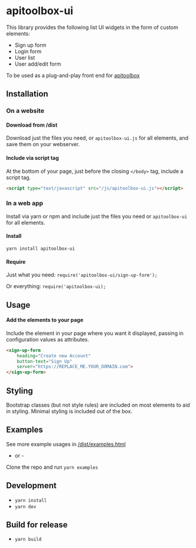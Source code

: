 # apitoolbox-ui

This library provides the following list UI widgets in the form of custom elements:
* Sign up form
* Login form
* User list
* User add/edit form

To be used as a plug-and-play front end for [apitoolbox](https://github.com/zuarbase/apitoolbox)

## Installation
### On a website
#### Download from /dist
Download just the files you need, or `apitoolbox-ui.js` for all elements, and save them on your webserver.
#### Include via script tag
At the bottom of your page, just before the closing `</body>` tag, include a script tag.
```html
<script type="text/javascript" src="/js/apitoolbox-ui.js"></script>
```
### In a web app
Install via yarn or npm and include just the files you need or `apitoolbox-ui` for all elements.
#### Install
`yarn install apitoolbox-ui`
#### Require
Just what you need:
`require('apitoolbox-ui/sign-up-form');`

Or everything:
`require('apitoolbox-ui);`

## Usage
#### Add the elements to your page
Include the element in your page where you want it displayed, passing in configuration values as attributes.
```html
<sign-up-form
    heading="Create new Account"
    button-text="Sign Up"
    server="https://REPLACE_ME.YOUR_DOMAIN.com">
</sign-up-form>
```

## Styling
Bootstrap classes (but not style rules) are included on most elements to aid in styling. Minimal styling is included out of the box.

## Examples
See more example usages in [/dist/examples.html](dist/examples.html)

- or -

Clone the repo and run `yarn examples`

## Development
* `yarn install`
* `yarn dev`

## Build for release
* `yarn build`


